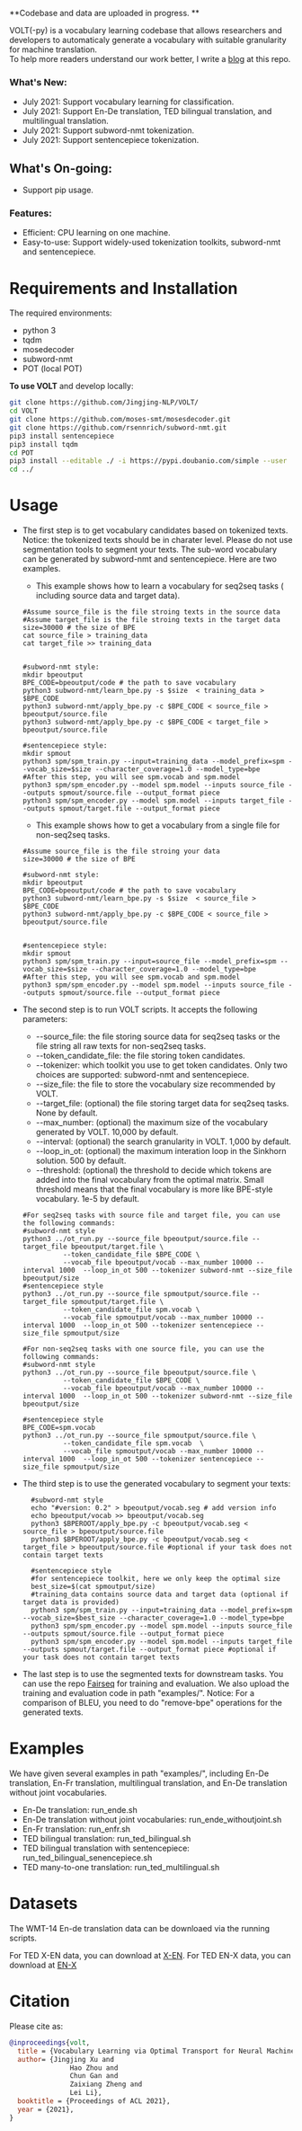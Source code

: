 **Codebase and data are uploaded in progress. **


VOLT(-py) is a vocabulary learning codebase that allows researchers and developers to automaticaly generate a vocabulary with suitable granularity for machine translation.  
To help more readers understand our work better, I write a [blog](volt-blog/blog.html) at this repo. 


### What's New:
* July 2021: Support vocabulary learning for classification. 
* July 2021: Support En-De translation, TED bilingual translation, and multilingual translation.  
* July 2021: Support subword-nmt tokenization. 
* July 2021: Support sentencepiece tokenization.

## What's On-going:
* Support pip usage.


### Features:

* Efficient: CPU learning on one machine.
* Easy-to-use: Support widely-used tokenization toolkits, subword-nmt and sentencepiece.   
  
# Requirements and Installation

The required environments:
* python 3
* tqdm
* mosedecoder
* subword-nmt
* POT (local POT)


**To use VOLT** and develop locally:

``` bash
git clone https://github.com/Jingjing-NLP/VOLT/
cd VOLT
git clone https://github.com/moses-smt/mosesdecoder.git
git clone https://github.com/rsennrich/subword-nmt.git
pip3 install sentencepiece
pip3 install tqdm 
cd POT
pip3 install --editable ./ -i https://pypi.doubanio.com/simple --user
cd ../
```

# Usage

* The first step is to get vocabulary candidates based on tokenized texts. Notice: the tokenized texts should be in charater level. Please do not use segmentation tools to segment your texts. The sub-word vocabulary can be generated by subword-nmt and sentencepiece. Here are two examples.
  * This example shows how to learn a vocabulary for seq2seq tasks ( including source data and target data). 
  ```
  #Assume source_file is the file stroing texts in the source data
  #Assume target_file is the file stroing texts in the target data
  size=30000 # the size of BPE
  cat source_file > training_data
  cat target_file >> training_data 

 
  #subword-nmt style:
  mkdir bpeoutput
  BPE_CODE=bpeoutput/code # the path to save vocabulary
  python3 subword-nmt/learn_bpe.py -s $size  < training_data > $BPE_CODE
  python3 subword-nmt/apply_bpe.py -c $BPE_CODE < source_file > bpeoutput/source.file
  python3 subword-nmt/apply_bpe.py -c $BPE_CODE < target_file > bpeoutput/source.file 

  #sentencepiece style:
  mkdir spmout
  python3 spm/spm_train.py --input=training_data --model_prefix=spm --vocab_size=$size --character_coverage=1.0 --model_type=bpe
  #After this step, you will see spm.vocab and spm.model
  python3 spm/spm_encoder.py --model spm.model --inputs source_file --outputs spmout/source.file --output_format piece
  python3 spm/spm_encoder.py --model spm.model --inputs target_file --outputs spmout/target.file --output_format piece
  ```
  * This example shows how to get a vocabulary from a single file for non-seq2seq tasks.
   ```
  #Assume source_file is the file stroing your data
  size=30000 # the size of BPE

  #subword-nmt style:
  mkdir bpeoutput
  BPE_CODE=bpeoutput/code # the path to save vocabulary
  python3 subword-nmt/learn_bpe.py -s $size  < source_file > $BPE_CODE
  python3 subword-nmt/apply_bpe.py -c $BPE_CODE < source_file > bpeoutput/source.file
  

  #sentencepiece style:
  mkdir spmout
  python3 spm/spm_train.py --input=source_file --model_prefix=spm --vocab_size=$size --character_coverage=1.0 --model_type=bpe
  #After this step, you will see spm.vocab and spm.model
  python3 spm/spm_encoder.py --model spm.model --inputs source_file --outputs spmout/source.file --output_format piece
  ```
  

* The second step is to run VOLT scripts. It accepts the following parameters:
  * --source_file: the file storing source data for seq2seq tasks or the file string all raw texts for non-seq2seq tasks.
  * --token_candidate_file: the file storing token candidates.
  * --tokenizer: which toolkit you use to get token candidates.  Only two choices are supported: subword-nmt and sentencepiece. 
  * --size_file: the file to store the vocabulary size recommended by VOLT.
  * --target_file: (optional) the file storing target data for seq2seq tasks. None by default.
  * --max_number: (optional) the maximum size of the vocabulary generated by VOLT. 10,000 by default. 
  * --interval: (optional) the search granularity in VOLT. 1,000 by default. 
  * --loop_in_ot: (optional) the maximum interation loop in the Sinkhorn solution. 500 by default.
  * --threshold: (optional) the threshold to decide which tokens are added into the final vocabulary from the optimal matrix. Small threshold means that the final vocabulary is more like BPE-style vocabulary. 1e-5 by default.
  ```
  #For seq2seq tasks with source file and target file, you can use the following commands:
  #subword-nmt style
  python3 ../ot_run.py --source_file bpeoutput/source.file --target_file bpeoutput/target.file \
            --token_candidate_file $BPE_CODE \
            --vocab_file bpeoutput/vocab --max_number 10000 --interval 1000  --loop_in_ot 500 --tokenizer subword-nmt --size_file bpeoutput/size 
  #sentencepiece style
  python3 ../ot_run.py --source_file spmoutput/source.file --target_file spmoutput/target.file \
            --token_candidate_file spm.vocab \
            --vocab_file spmoutput/vocab --max_number 10000 --interval 1000  --loop_in_ot 500 --tokenizer sentencepiece --size_file spmoutput/size 

  #For non-seq2seq tasks with one source file, you can use the following commands:
  #subword-nmt style
  python3 ../ot_run.py --source_file bpeoutput/source.file \
            --token_candidate_file $BPE_CODE \
            --vocab_file bpeoutput/vocab --max_number 10000 --interval 1000  --loop_in_ot 500 --tokenizer subword-nmt --size_file bpeoutput/size 
    
  #sentencepiece style
  BPE_CODE=spm.vocab
  python3 ../ot_run.py --source_file spmoutput/source.file \
            --token_candidate_file spm.vocab  \
            --vocab_file spmoutput/vocab --max_number 10000 --interval 1000  --loop_in_ot 500 --tokenizer sentencepiece --size_file spmoutput/size 

  ```
* The third step is to use the generated vocabulary to segment your texts:
  
  ```
    #subword-nmt style
    echo "#version: 0.2" > bpeoutput/vocab.seg # add version info
    echo bpeoutput/vocab >> bpeoutput/vocab.seg
    python3 $BPEROOT/apply_bpe.py -c bpeoutput/vocab.seg < source_file > bpeoutput/source.file
    python3 $BPEROOT/apply_bpe.py -c bpeoutput/vocab.seg < target_file > bpeoutput/source.file #optional if your task does not contain target texts

    #sentencepiece style
    #for sentencepiece toolkit, here we only keep the optimal size
    best_size=$(cat spmoutput/size)
    #training_data contains source data and target data (optional if target data is provided)
    python3 spm/spm_train.py --input=training_data --model_prefix=spm --vocab_size=$best_size --character_coverage=1.0 --model_type=bpe
    python3 spm/spm_encoder.py --model spm.model --inputs source_file --outputs spmout/source.file --output_format piece
    python3 spm/spm_encoder.py --model spm.model --inputs target_file --outputs spmout/target.file --output_format piece #optional if your task does not contain target texts
  ```

* The last step is to use the segmented texts for downstream tasks. You can use the repo [Fairseq](https://github.com/pytorch/fairseq) for training and evaluation. We also upload the training and evaluation code in path "examples/". Notice: For a comparison of BLEU, you need to do "remove-bpe" operations for the generated texts. 

# Examples

We have given several examples in path "examples/", including En-De translation, En-Fr translation, multilingual translation, and En-De translation without joint vocabularies. 
* En-De translation: run_ende.sh
* En-De translation without joint vocabularies: run_ende_withoutjoint.sh
* En-Fr translation:  run_enfr.sh 
* TED bilingual translation:   run_ted_bilingual.sh
* TED bilingual translation with sentencepiece: run_ted_bilingual_senencepiece.sh
* TED many-to-one translation: run_ted_multilingual.sh

# Datasets

The WMT-14 En-de translation data can be downloaed via the running scripts.

For TED X-EN data, you can download at [X-EN](https://drive.google.com/drive/folders/1FNH7cXFYWWnUdH2LyUFFRYmaWYJJveKy?usp=sharing).
For TED EN-X data, you can download at [EN-X](https://drive.google.com/drive/u/1/folders/1du13KQG6JM9u1JLhnS47Pu4BQtfP2AK3)

# Citation

Please cite as:

``` bibtex
@inproceedings{volt,
  title = {Vocabulary Learning via Optimal Transport for Neural Machine Translation},
  author= {Jingjing Xu and
               Hao Zhou and
               Chun Gan and
               Zaixiang Zheng and
               Lei Li},
  booktitle = {Proceedings of ACL 2021},
  year = {2021},
}
```

